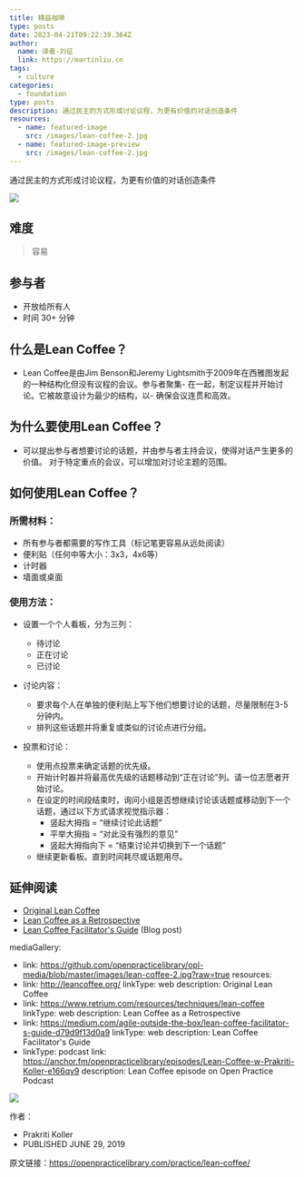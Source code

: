 ```yaml
---
title: 精益咖啡
type: posts
date: 2023-04-21T09:22:39.364Z
author:
  name: 译者-刘征
  link: https://martinliu.cn
tags:
  - culture
categories: 
  - foundation
type: posts
description: 通过民主的方式形成讨论议程，为更有价值的对话创造条件
resources:
  - name: featured-image
    src: /images/lean-coffee-2.jpg
  - name: featured-image-preview
    src: /images/lean-coffee-2.jpg
---
```

通过民主的方式形成讨论议程，为更有价值的对话创造条件
<!--more-->


![](/images/lean-coffee-2.jpg)

## 难度 
> 容易

## 参与者

- 开放给所有人
- 时间 30+ 分钟

## 什么是Lean Coffee？

- Lean Coffee是由Jim Benson和Jeremy Lightsmith于2009年在西雅图发起的一种结构化但没有议程的会议。参与者聚集- 在一起，制定议程并开始讨论。它被故意设计为最少的结构，以- 确保会议连贯和高效。

## 为什么要使用Lean Coffee？

- 可以提出参与者想要讨论的话题，并由参与者主持会议，使得对话产生更多的价值。
对于特定重点的会议，可以增加对讨论主题的范围。

## 如何使用Lean Coffee？

### 所需材料：

* 所有参与者都需要的写作工具（标记笔更容易从远处阅读）
* 便利贴（任何中等大小：3x3，4x6等）
* 计时器
* 墙面或桌面

### 使用方法：

* 设置一个个人看板，分为三列：
  * 待讨论
  * 正在讨论
  * 已讨论

* 讨论内容：
  * 要求每个人在单独的便利贴上写下他们想要讨论的话题，尽量限制在3-5分钟内。
  * 排列这些话题并将重复或类似的讨论点进行分组。

* 投票和讨论：
  * 使用点投票来确定话题的优先级。
  * 开始计时器并将最高优先级的话题移动到“正在讨论”列。请一位志愿者开始讨论。
  * 在设定的时间段结束时，询问小组是否想继续讨论该话题或移动到下一个话题，通过以下方式请求视觉指示器：
    * 竖起大拇指 = “继续讨论此话题”
    * 平举大拇指 = “对此没有强烈的意见”
    * 竖起大拇指向下 = “结束讨论并切换到下一个话题”
  * 继续更新看板。直到时间耗尽或话题用尽。

## 延伸阅读

* [Original Lean Coffee](http://leancoffee.org/)
* [Lean Coffee as a Retrospective](https://www.retrium.com/resources/techniques/lean-coffee)
* [Lean Coffee Facilitator's Guide](https://medium.com/agile-outside-the-box/lean-coffee-facilitator-s-guide-d79d9f13d0a9) (Blog post)


mediaGallery:

- link: <https://github.com/openpracticelibrary/opl-media/blob/master/images/lean-coffee-2.jpg?raw=true>
resources:
- link: <http://leancoffee.org/>
    linkType: web
    description: Original Lean Coffee
- link: <https://www.retrium.com/resources/techniques/lean-coffee>
    linkType: web
    description: Lean Coffee as a Retrospective
- link: <https://medium.com/agile-outside-the-box/lean-coffee-facilitator-s-guide-d79d9f13d0a9>
    linkType: web
    description: Lean Coffee Facilitator's Guide
- linkType: podcast
    link: <https://anchor.fm/openpracticelibrary/episodes/Lean-Coffee-w-Prakriti-Koller-e166qv9>
    description: Lean Coffee episode on Open Practice Podcast

![](https://github.com/prakritiverma.png)

作者：
- Prakriti Koller
- PUBLISHED JUNE 29, 2019

原文链接：<https://openpracticelibrary.com/practice/lean-coffee/>
